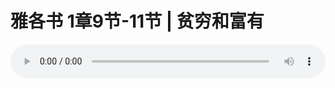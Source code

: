 # 雅各书 1章9节-11节 | 贫穷和富有

<audio style="width: 100%;" preload="false" controls controlslist="nodownload"><source src="http://file.simai.life/audio/mp3/2019/191208_002.mp3" type="audio/mpeg">Your browser does not support the audio element.</audio>